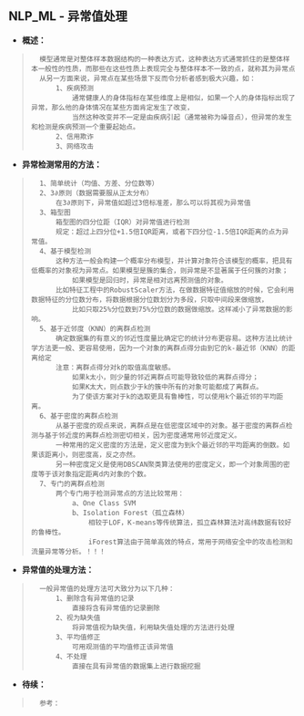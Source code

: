 ## NLP_ML - 异常值处理
- **概述：**
>       模型通常是对整体样本数据结构的一种表达方式，这种表达方式通常抓住的是整体样本一般性的性质，而那些在这些性质上表现完全与整体样本不一致的点，就称其为异常点
>       从另一方面来说，异常点在某些场景下反而令分析者感到极大兴趣，如：
>           1、疾病预测
>               通常健康人的身体指标在某些维度上是相似，如果一个人的身体指标出现了异常，那么他的身体情况在某些方面肯定发生了改变，
>               当然这种改变并不一定是由疾病引起（通常被称为噪音点），但异常的发生和检测是疾病预测一个重要起始点。
>           2、信用欺诈
>           3、网络攻击
>

- **异常检测常用的方法：**
>       1、简单统计（均值、方差、分位数等）       
>       2、3∂原则（数据需要服从正太分布）
>           在3∂原则下，异常值如超过3倍标准差，那么可以将其视为异常值
>       3、箱型图
>           箱型图的四分位距（IQR）对异常值进行检测
>           规定：超过上四分位+1.5倍IQR距离，或者下四分位-1.5倍IQR距离的点为异常值。
>       4、基于模型检测
>           这种方法一般会构建一个概率分布模型，并计算对象符合该模型的概率，把具有低概率的对象视为异常点。如果模型是簇的集合，则异常是不显著属于任何簇的对象；
>               如果模型是回归时，异常是相对远离预测值的对象。
>           比如特征工程中的RobustScaler方法，在做数据特征值缩放的时候，它会利用数据特征的分位数分布，将数据根据分位数划分为多段，只取中间段来做缩放，
>               比如只取25%分位数到75%分位数的数据做缩放。这样减小了异常数据的影响。
>       5、基于近邻度（KNN）的离群点检测
>           确定数据集的有意义的邻近性度量比确定它的统计分布更容易。这种方法比统计学方法更一般、更容易使用，因为一个对象的离群点得分由到它的k-最近邻（KNN）的距离给定
>           注意：离群点得分对k的取值高度敏感。
>               如果k太小，则少量的邻近离群点可能导致较低的离群点得分；
>               如果K太大，则点数少于k的簇中所有的对象可能都成了离群点。
>               为了使该方案对于k的选取更具有鲁棒性，可以使用k个最近邻的平均距离。
>       6、基于密度的离群点检测
>           从基于密度的观点来说，离群点是在低密度区域中的对象。基于密度的离群点检测与基于邻近度的离群点检测密切相关，因为密度通常用邻近度定义。
>           一种常用的定义密度的方法是，定义密度为到k个最近邻的平均距离的倒数。如果该距离小，则密度高，反之亦然。
>           另一种密度定义是使用DBSCAN聚类算法使用的密度定义，即一个对象周围的密度等于该对象指定距离d内对象的个数。
>       7、专门的离群点检测
>           两个专门用于检测异常点的方法比较常用：
>               a、One Class SVM
>               b、Isolation Forest（孤立森林）
>                   相较于LOF，K-means等传统算法，孤立森林算法对高纬数据有较好的鲁棒性。
>                   iForest算法由于简单高效的特点，常用于网络安全中的攻击检测和流量异常等分析。！！！
>

- **异常值的处理方法：**
>       一般异常值的处理方法可大致分为以下几种：
>           1、删除含有异常值的记录
>               直接将含有异常值的记录删除
>           2、视为缺失值
>               将异常值视为缺失值，利用缺失值处理的方法进行处理
>           3、平均值修正
>               可用观测值的平均值修正该异常值
>           4、不处理
>               直接在具有异常值的数据集上进行数据挖掘
>
>
>
>
>
>
>

- **待续：**
>       参考：
>
>   
>
>   
>
>   
>
>   
>
>   
>
>   
>
>   
>
>   
>
>   
>
>   
>
>   
>
>   
>
>   
